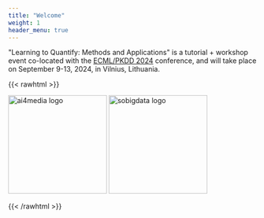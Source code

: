```yaml
---
title: "Welcome"
weight: 1
header_menu: true
---
```


"Learning to Quantify: Methods and Applications" is a tutorial + workshop event co-located with the [ECML/PKDD 2024](https://2024.ecmlpkdd.org/) conference, and will take place on September 9-13, 2024, in Vilnius, Lithuania. 

<!-- the tutorial will take place in the morning, while the 3rd International Workshop on Learning to Quantify (LQ 2023) will take place in the afternoon. -->

<!-- Learning to Quantify (LQ - also known as “quantification“, or “supervised prevalence estimation“, or “class prior estimation“, or “unfolding”), is the task of training class prevalence estimators via supervised learning. In other words, the task of these trained models is to estimate, given an unlabelled sample of data items and a set of classes, the prevalence (i.e., relative frequency) of each such class in the sample.

LQ is interesting in all applications of classification in which the final goal is not determining which class (or classes) individual unlabelled data items belong to, but estimating the percentages of data items that belong to the classes of interest, i.e., estimating the distribution of the unlabelled data items across the classes. Example disciplines whose interest in labelling data items is at the aggregate level (rather than at the individual level), are the social sciences, political science, market research, ecological modelling, and epidemiology.

While LQ may in principle be solved by classifying each data item in the sample and counting how many such items have been labelled with a certain class, it has been shown that this “classify and count” method yields suboptimal quantification accuracy. As a result, quantification is now no longer considered a mere byproduct of classification, and has evolved as a task of its own.

The goal of the Learning to Quantify tutorial is to provide an introduction to Learning to Quantify that presents its rationale, applications, methods, and evaluation measures and methodologies, to researchers who might want to become up-to-speed on this topic; the tutorial will also feature a final hands-on session. A book on Learning to Quantify will also be distributed to participants, along with the slides used by the instructors.

The goal of the LQ 2023 workshop is to bring together all researchers interested in methods, algorithms, evaluation measures, evaluation protocols, and methodologies for LQ, as well as practitioners interested in the practical application of the above to managing large quantities of data, and will feature both presentations of submitted papers and a final open discussion on "what's next in Learning to Quantify".

LQ 2023 is supported by the SoBigData++ project, funded by the European Commission (Grant 871042) under the H2020 Programme INFRAIA-2019-1, and by the AI4Media project, funded by the European Commission (Grant 951911) under the H2020 Programme ICT-48-2020. The organizers’ opinions do not necessarily reflect those of the European Commission. -->

{{< rawhtml >}}

<div class="divimages">
    <img src="images/ai4media.png" class="img" alt="ai4media logo" width="200"/>
    <img src="images/SoBigData.png" class="img" alt="sobigdata logo" width="200"/>
</div> 

{{< /rawhtml >}}

